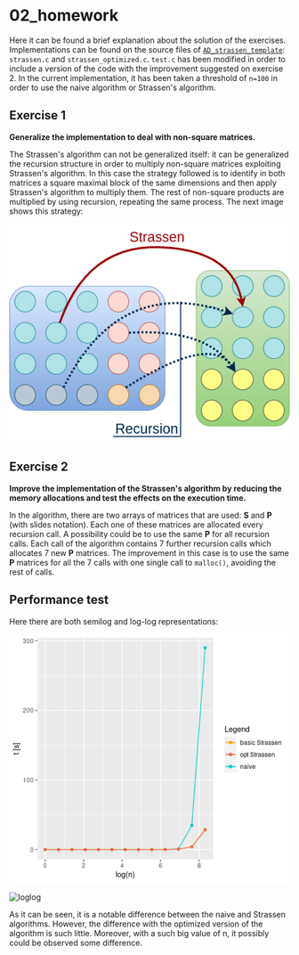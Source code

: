 # 02_homework

Here it can be found a brief explanation about the solution of the exercises. Implementations can be found on the source files of [`AD_strassen_template`](../../AD_strassen_template): `strassen.c` and `strassen_optimized.c`. `test.c` has been modified in order to include a version of the code with the improvement suggested on exercise 2. In the current implementation, it has been taken a threshold of `n=100` in order to use the naive algorithm or Strassen's algorithm.

## Exercise 1

**Generalize the implementation to deal with non-square matrices.**

The Strassen's algorithm can not be generalized itself: it can be generalized the recursion structure in order to multiply non-square matrices exploiting Strassen's algorithm. In this case the strategy followed is to identify in both matrices a square maximal block of the same dimensions and then apply Strassen's algorithm to multiply them. The rest of non-square products are multiplied by using recursion, repeating the same process. The next image shows this strategy:

![Strassen_generalized](./Strassen_generalized.png)

## Exercise 2

**Improve the implementation of the Strassen's algorithm by reducing the memory allocations and test the effects on the execution time.**

In the algorithm, there are two arrays of matrices that are used: **S** and **P** (with slides notation). Each one of these matrices are allocated every recursion call. A possibility could be to use the same **P** for all recursion calls. Each call of the algorithm contains 7 further recursion calls which allocates 7 new **P** matrices. The improvement in this case is to use the same **P** matrices for all the 7 calls with one single call to `malloc()`, avoiding the rest of calls.

## Performance test

Here there are both semilog and log-log representations:



![semilog](./semilog.png)

![loglog](/home/jose/Escritorio/Magistrale/Algoritmic_Dessign/exercises/02_homework/loglog.png)

As it can be seen, it is a notable difference between the naive and Strassen algorithms. However, the difference with the optimized version of the algorithm is such little. Moreover, with a such big value of n, it possibly could be observed some difference. 